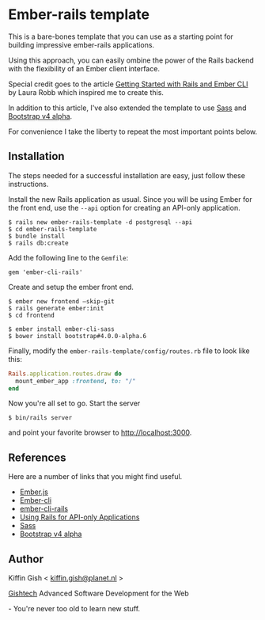# Ember-rails template

This is a bare-bones template that you can use as a starting point for building impressive ember-rails applications.

Using this approach, you can easily ombine the power of the Rails backend with the flexibility of an Ember client interface.

Special credit goes to the article [Getting Started with Rails and Ember CLI](https://spin.atomicobject.com/2017/03/06/rails-ember-cli) by Laura Robb which inspired me to create this.

In addition to this article, I've also extended the template to use [Sass](http://sass-lang.com/) and [Bootstrap v4 alpha](https://v4-alpha.getbootstrap.com/).

For convenience I take the liberty to repeat the most important points below.


## Installation

The steps needed for a successful installation are easy, just follow these instructions.

Install the new Rails application as usual. Since you will be using Ember for the front end, use the `--api` option for creating an API-only application.

```
$ rails new ember-rails-template -d postgresql --api
$ cd ember-rails-template
$ bundle install
$ rails db:create
```

Add the following line to the `Gemfile`:

```
gem 'ember-cli-rails'
```

Create and setup the ember front end.

```
$ ember new frontend —skip-git
$ rails generate ember:init
$ cd frontend
```

```
$ ember install ember-cli-sass
$ bower install bootstrap#4.0.0-alpha.6
```

Finally, modify the `ember-rails-template/config/routes.rb` file to look like this:

```ruby
Rails.application.routes.draw do
  mount_ember_app :frontend, to: "/"
end

```

Now you're all set to go. Start the server

```
$ bin/rails server
```

and point your favorite browser to [http://localhost:3000](http://localhost:3000).


## References

Here are a number of links that you might find useful.

* [Ember.js](http://emberjs.com/)
* [Ember-cli](https://ember-cli.com/)
* [ember-cli-rails](https://github.com/thoughtbot/ember-cli-rails)
* [Using Rails for API-only Applications](http://edgeguides.rubyonrails.org/api_app.html)
* [Sass](http://sass-lang.com/)
* [Bootstrap v4 alpha](https://v4-alpha.getbootstrap.com/)


## Author

Kiffin Gish \< kiffin.gish@planet.nl \>

[Gishtech](http://gishtech.com)
Advanced Software Development for the Web

\- You're never too old to learn new stuff.